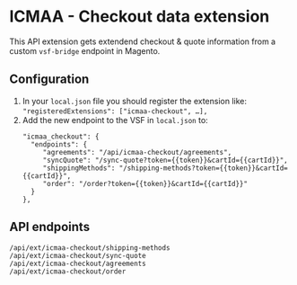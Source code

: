 # ICMAA - Checkout data extension

This API extension gets extendend checkout & quote information from a custom `vsf-bridge` endpoint in Magento.

## Configuration

1. In your `local.json` file you should register the extension like:
   `"registeredExtensions": ["icmaa-checkout", …],`
2. Add the new endpoint to the VSF in `local.json` to:
   ```
   "icmaa_checkout": {
     "endpoints": {
        "agreements": "/api/icmaa-checkout/agreements",
        "syncQuote": "/sync-quote?token={{token}}&cartId={{cartId}}",
        "shippingMethods": "/shipping-methods?token={{token}}&cartId={{cartId}}",
        "order": "/order?token={{token}}&cartId={{cartId}}"
     }
   },
   ```

## API endpoints
```
/api/ext/icmaa-checkout/shipping-methods
/api/ext/icmaa-checkout/sync-quote
/api/ext/icmaa-checkout/agreements
/api/ext/icmaa-checkout/order
```
